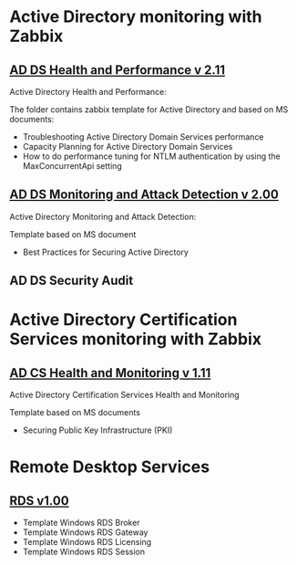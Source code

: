 # Active Directory monitoring with Zabbix  

## [AD DS Health and Performance v 2.11](https://github.com/NikonovAleksei/zabbix/wiki/AD-DS-Health-and-Performance)
Active Directory Health and Performance:

The folder contains zabbix template for Active Directory and based on MS documents:
- Troubleshooting Active Directory Domain Services performance
- Capacity Planning for Active Directory Domain Services
- How to do performance tuning for NTLM authentication by using the MaxConcurrentApi setting

## [AD DS Monitoring and Attack Detection v 2.00](https://github.com/NikonovAleksei/zabbix/wiki/AD-DS-Monitoring-and-Attack-Detection)
Active Directory Monitoring and Attack Detection:

Template based on MS document 
- Best Practices for Securing Active Directory

## AD DS Security Audit

# Active Directory Certification Services monitoring with Zabbix  
## [AD CS Health and Monitoring v 1.11](https://github.com/NikonovAleksei/zabbix/wiki/AD-CS-Health-and-Monitoring)
Active Directory Certification Services Health and Monitoring

Template based on MS documents
- Securing Public Key Infrastructure (PKI)

# Remote Desktop Services
## [RDS v1.00]((https://github.com/NikonovAleksei/zabbix/wiki/RDS))
- Template Windows RDS Broker
- Template Windows RDS Gateway
- Template Windows RDS Licensing
- Template Windows RDS Session
